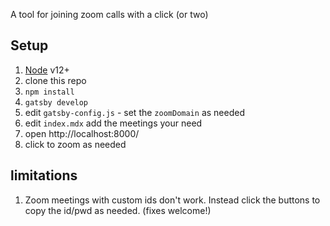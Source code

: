 A tool for joining zoom calls with a click (or two)

## Setup

1. [Node](https://nodejs.org/) v12+
2. clone this repo
3. `npm install`
4. `gatsby develop`
5. edit `gatsby-config.js` - set the `zoomDomain` as needed
6. edit `index.mdx` add the meetings your need
7. open http://localhost:8000/
8. click to zoom as needed

## limitations

1. Zoom meetings with custom ids don't work. Instead click the buttons to copy the id/pwd as needed. (fixes welcome!)
